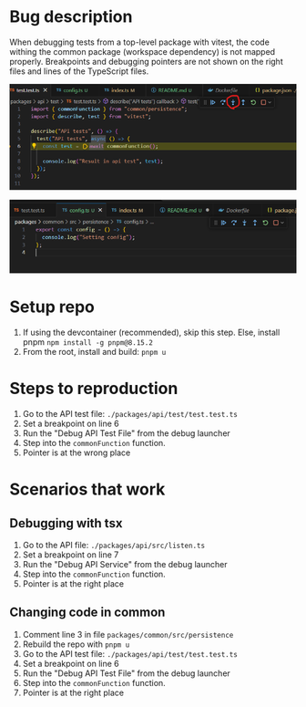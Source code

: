 # Bug description

When debugging tests from a top-level package with vitest, the code withing the common package (workspace dependency) is not mapped properly. Breakpoints and debugging pointers are not shown on the right files and lines of the TypeScript files.

![alt text](image.png)

![alt text](image-1.png)

# Setup repo

1. If using the devcontainer (recommended), skip this step. Else, install pnpm `npm install -g pnpm@8.15.2`
2. From the root, install and build: `pnpm u`

# Steps to reproduction

1. Go to the API test file: `./packages/api/test/test.test.ts`
2. Set a breakpoint on line 6
3. Run the "Debug API Test File" from the debug launcher
4. Step into the `commonFunction` function.
5. Pointer is at the wrong place

# Scenarios that work

## Debugging with tsx

1. Go to the API file: `./packages/api/src/listen.ts`
2. Set a breakpoint on line 7
3. Run the "Debug API Service" from the debug launcher
4. Step into the `commonFunction` function.
5. Pointer is at the right place

## Changing code in common

1. Comment line 3 in file `packages/common/src/persistence`
2. Rebuild the repo with `pnpm u`
3. Go to the API test file: `./packages/api/test/test.test.ts`
4. Set a breakpoint on line 6
5. Run the "Debug API Test File" from the debug launcher
6. Step into the `commonFunction` function.
7. Pointer is at the right place
